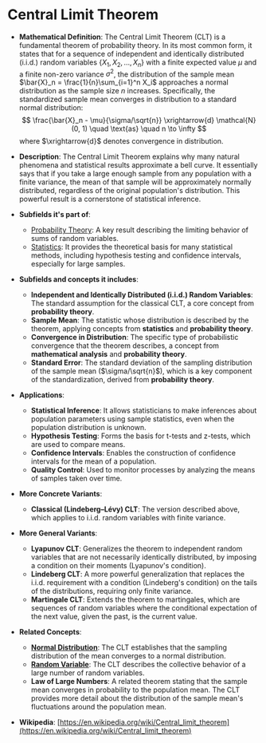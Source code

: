 # Central Limit Theorem

- **Mathematical Definition**: The Central Limit Theorem (CLT) is a fundamental theorem of probability theory. In its most common form, it states that for a sequence of independent and identically distributed (i.i.d.) random variables $\{X_1, X_2, \dots, X_n\}$ with a finite expected value $\mu$ and a finite non-zero variance $\sigma^2$, the distribution of the sample mean $\bar{X}_n = \frac{1}{n}\sum_{i=1}^n X_i$ approaches a normal distribution as the sample size $n$ increases. Specifically, the standardized sample mean converges in distribution to a standard normal distribution:
$$ \frac{\bar{X}_n - \mu}{\sigma/\sqrt{n}} \xrightarrow{d} \mathcal{N}(0, 1) \quad \text{as} \quad n \to \infty $$
  where $\xrightarrow{d}$ denotes convergence in distribution.

- **Description**: The Central Limit Theorem explains why many natural phenomena and statistical results approximate a bell curve. It essentially says that if you take a large enough sample from any population with a finite variance, the mean of that sample will be approximately normally distributed, regardless of the original population's distribution. This powerful result is a cornerstone of statistical inference.

- **Subfields it's part of**:
    - [Probability Theory](https://en.wikipedia.org/wiki/Probability_theory): A key result describing the limiting behavior of sums of random variables.
    - [Statistics](https://en.wikipedia.org/wiki/Statistics): It provides the theoretical basis for many statistical methods, including hypothesis testing and confidence intervals, especially for large samples.

- **Subfields and concepts it includes**:
    - **Independent and Identically Distributed (i.i.d.) Random Variables**: The standard assumption for the classical CLT, a core concept from **probability theory**.
    - **Sample Mean**: The statistic whose distribution is described by the theorem, applying concepts from **statistics** and **probability theory**.
    - **Convergence in Distribution**: The specific type of probabilistic convergence that the theorem describes, a concept from **mathematical analysis** and **probability theory**.
    - **Standard Error**: The standard deviation of the sampling distribution of the sample mean ($\sigma/\sqrt{n}$), which is a key component of the standardization, derived from **probability theory**.

- **Applications**:
    - **Statistical Inference**: It allows statisticians to make inferences about population parameters using sample statistics, even when the population distribution is unknown.
    - **Hypothesis Testing**: Forms the basis for t-tests and z-tests, which are used to compare means.
    - **Confidence Intervals**: Enables the construction of confidence intervals for the mean of a population.
    - **Quality Control**: Used to monitor processes by analyzing the means of samples taken over time.

- **More Concrete Variants**:
    - **Classical (Lindeberg–Lévy) CLT**: The version described above, which applies to i.i.d. random variables with finite variance.

- **More General Variants**:
    - **Lyapunov CLT**: Generalizes the theorem to independent random variables that are not necessarily identically distributed, by imposing a condition on their moments (Lyapunov's condition).
    - **Lindeberg CLT**: A more powerful generalization that replaces the i.i.d. requirement with a condition (Lindeberg's condition) on the tails of the distributions, requiring only finite variance.
    - **Martingale CLT**: Extends the theorem to martingales, which are sequences of random variables where the conditional expectation of the next value, given the past, is the current value.

- **Related Concepts**:
    - **[Normal Distribution](./normal_distribution.md)**: The CLT establishes that the sampling distribution of the mean converges to a normal distribution.
    - **[Random Variable](./random_variable.md)**: The CLT describes the collective behavior of a large number of random variables.
    - **Law of Large Numbers**: A related theorem stating that the sample mean converges in probability to the population mean. The CLT provides more detail about the distribution of the sample mean's fluctuations around the population mean.

- **Wikipedia**: [https://en.wikipedia.org/wiki/Central_limit_theorem](https://en.wikipedia.org/wiki/Central_limit_theorem)
